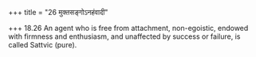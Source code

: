 +++
title = "26 मुक्तसङ्गोऽनहंवादी"

+++
18.26 An agent who is free from attachment, non-egoistic, endowed with
firmness and enthusiasm, and unaffected by success or failure, is called
Sattvic (pure).

